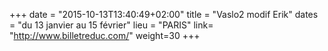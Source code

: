 +++
date = "2015-10-13T13:40:49+02:00"
title = "Vaslo2 modif Erik"
dates = "du 13 janvier au 15 février"
lieu = "PARIS"
link= "http://www.billetreduc.com/"
weight=30
+++

